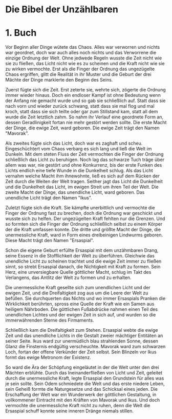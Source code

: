 # Die Bibel der Unzählbaren

# 1. Buch

Vor Beginn aller Dinge wütete das Chaos. Alles war verworren und nichts war geordnet, doch war auch alles noch nichts und das Verworrene die einzige Ordnung der Welt. Ohne jedwede Regeln wusste die Zeit nicht wie sie zu fließen, das Licht nicht wie es zu scheinen und die Kraft nicht wie sie zu wirken vermochte. Erst als die Finger der Ordnung das ungezügelte Chaos ergriffen, glitt die Realität in ihr Muster und die Geburt der drei Mächte der Dinge markierte den Beginn des Seins. 

Zuerst fügte sich die Zeit. Erst zeterte sie, wehrte sich, zögerte die Ordnung immer wieder hinaus. Doch ein endloser Kampf ist ohne Bedeutung wenn der Anfang nie gemacht wurde und so gab sie schließlich auf. Statt dass sie nach vorn und wieder zurück schwang, statt dass sie mal flog und mal kroch, statt dass sie sich teilte oder gar zum Stillstand kam, statt all dem wurde die Zeit letztlich zahm. So nahm ihr Verlauf eine geordnete Form an, dessen Geradlinigkeit fortan nie mehr gestört werden sollte. Die erste Macht der Dinge, die ewige Zeit, ward geboren. Die ewige Zeit trägt den Namen "Mavorak".

Als zweites fügte sich das Licht, doch war es zaghaft und scheu. Eingeschüchtert vom Chaos verbarg es sich lang und ließ die Welt im Dunkeln. Mit dem steten Fluss der Zeit vermochten die Finger der Ordnung schließlich das Licht zu beruhigen. Noch lag das schwarze Tuch träge über allem was war, nie gestört und ohne Konkurrenz, bis der erste Funken des Lichts endlich eine tiefe Wunde in die Dunkelheit schlug. Als das Licht vernahm welche Macht ihm ihnewohnte, ließ es sich auf dem Rücken der Zeit  durch die Weiten der Welt tragen. Seither jagt das Licht die Dunkelheit und die Dunkelheit das Licht, im ewigen Streit um ihren Teil der Welt. Die zweite Macht der Dinge, das unendliche Licht, ward geboren. Das unendliche Licht trägt den Namen "Ikus".

Zuletzt fügte sich die Kraft. Sie kämpfte unerbittlich und vermochte die Finger der Ordnung fast zu brechen, doch die Ordnung war geschickt und wusste sich zu helfen. Der ungezügelten Kraft fehlten nur die Grenzen. Und so formten sich die Finger der Ordnung schließlich selbst zu einem Körper der die Kraft umfassen konnte. Die dritte und größte Macht der Dinge, die unermessliche Kraft, ward in Form eines dreibeinigen Lindwurms geboren. Diese Macht trägt den Namen "Ersaspial".

Schon die eigene Geburt erfüllte Ersaspial mit dem unzähmbaren Drang, seine Essenz in die Stofflichkeit der Welt zu überführen. Gleichwie das unendliche Licht zu scheinen trachtet und die ewige Zeit immer zu fließen sinnt, so strebt Ersaspial danach, die Nichtigkeit mit Kraft zu formen. Sein Herz, eine unversiegbare Quelle göttlicher Macht, schlug im Takt des Verlangens, das Antlitz der Welt zu formen und zu erhalten.

Die unermessliche Kraft gesellte sich zum unendlichen Licht und der ewigen Zeit, und die Dreifaltigkeit zog aus um die Leere der Welt zu befüllen. Sie durchquerten das Nichts und wo immer Ersaspials Pranken die Wirklichkeit berührten, spross eine Quelle der Kraft wie ein Samen aus heiligem Nährboden. Die göttlichen Fußabdrücke nahmen einen Teil des unendlichen Lichtes und der ewigen Zeit in sich auf, und wurden so die immerwährenden Sterne des Firmaments.

Schließlich kam die Dreifaltigkeit zum Stehen. Ersaspial webte die ewige Zeit und das unendliche Lichts in die Gestalt zweier mächtiger Entitäten an seiner Seite. Ikus ward zur unermüdlich blau strahlenden Sonne, dessen Glanz die Finsternis endgültig verscheuchte. Mavorak ward zum schwarzen Loch, fortan der offene Verkünder der Zeit selbst. Sein Blinzeln vor Ikus formt das ewige Metronom der Existenz. 

So ward die Ära der Schöpfung eingeläutet in der die Welt unter den drei Mächten erblühte.
Durch das Ineinanderfließen von Licht und Zeit, geleitet durch die unermessliche Kraft, legte Ersaspial den Grundstein für alles was je sein sollte. Sein Odem schmiedete die Welt und das erste niedere Leben, sein Geheiß formte die Naturgesetze und das Schicksal eines jeden. Die Erschaffung der Welt war ein Wunderwerk der göttlichen Gestaltung, in vollkommener Eintracht mit den Kräften von Mavorak und Ikus. Und doch vermochte die unermessliche Kraft nicht zu ruhen, denn die Welt die Ersaspial schuff konnte seine inneren Dränge niemals stillen.

